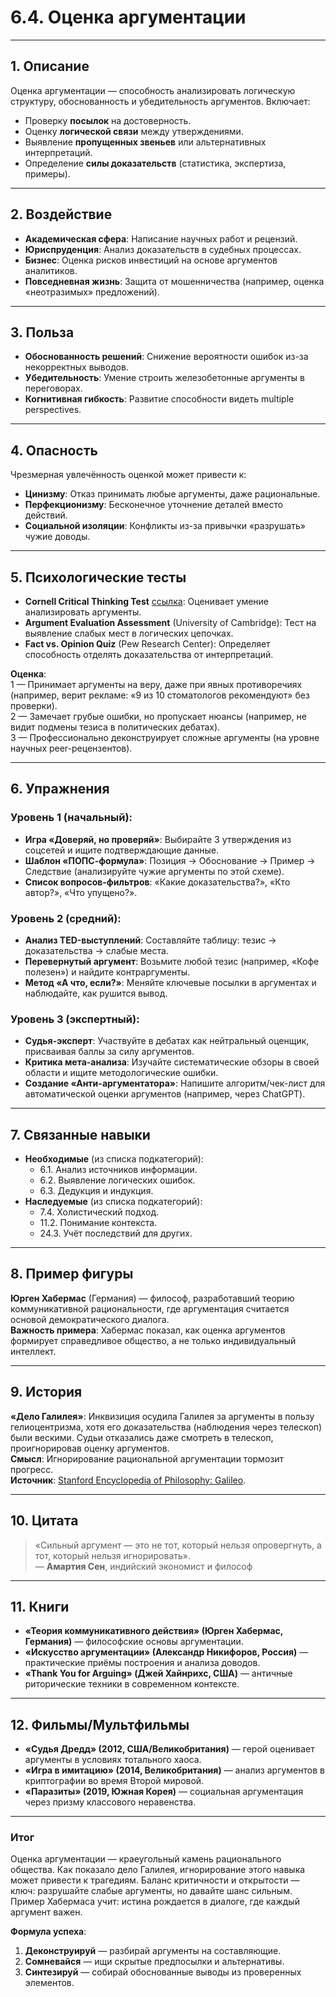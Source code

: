 # 6.4. Оценка аргументации  

---

## 1. Описание  
Оценка аргументации — способность анализировать логическую структуру, обоснованность и убедительность аргументов. Включает:  
- Проверку **посылок** на достоверность.  
- Оценку **логической связи** между утверждениями.  
- Выявление **пропущенных звеньев** или альтернативных интерпретаций.  
- Определение **силы доказательств** (статистика, экспертиза, примеры).  

---

## 2. Воздействие  
- **Академическая сфера**: Написание научных работ и рецензий.  
- **Юриспруденция**: Анализ доказательств в судебных процессах.  
- **Бизнес**: Оценка рисков инвестиций на основе аргументов аналитиков.  
- **Повседневная жизнь**: Защита от мошенничества (например, оценка «неотразимых» предложений).  

---

## 3. Польза  
- **Обоснованность решений**: Снижение вероятности ошибок из-за некорректных выводов.  
- **Убедительность**: Умение строить железобетонные аргументы в переговорах.  
- **Когнитивная гибкость**: Развитие способности видеть multiple perspectives.  

---

## 4. Опасность  
Чрезмерная увлечённость оценкой может привести к:  
- **Цинизму**: Отказ принимать любые аргументы, даже рациональные.  
- **Перфекционизму**: Бесконечное уточнение деталей вместо действий.  
- **Социальной изоляции**: Конфликты из-за привычки «разрушать» чужие доводы.  

---

## 5. Психологические тесты  
- **Cornell Critical Thinking Test** [ссылка](https://www.criticalthinking.com): Оценивает умение анализировать аргументы.  
- **Argument Evaluation Assessment** (University of Cambridge): Тест на выявление слабых мест в логических цепочках.  
- **Fact vs. Opinion Quiz** (Pew Research Center): Определяет способность отделять доказательства от интерпретаций.  

**Оценка**:  
1 — Принимает аргументы на веру, даже при явных противоречиях (например, верит рекламе: «9 из 10 стоматологов рекомендуют» без проверки).  
2 — Замечает грубые ошибки, но пропускает нюансы (например, не видит подмены тезиса в политических дебатах).  
3 — Профессионально деконструирует сложные аргументы (на уровне научных peer-рецензентов).  

---

## 6. Упражнения  

### Уровень 1 (начальный):  
- **Игра «Доверяй, но проверяй»**: Выбирайте 3 утверждения из соцсетей и ищите подтверждающие данные.  
- **Шаблон «ПОПС-формула»**: Позиция → Обоснование → Пример → Следствие (анализируйте чужие аргументы по этой схеме).  
- **Список вопросов-фильтров**: «Какие доказательства?», «Кто автор?», «Что упущено?».  

### Уровень 2 (средний):  
- **Анализ TED-выступлений**: Составляйте таблицу: тезис → доказательства → слабые места.  
- **Перевернутый аргумент**: Возьмите любой тезис (например, «Кофе полезен») и найдите контраргументы.  
- **Метод «А что, если?»**: Меняйте ключевые посылки в аргументах и наблюдайте, как рушится вывод.  

### Уровень 3 (экспертный):  
- **Судья-эксперт**: Участвуйте в дебатах как нейтральный оценщик, присваивая баллы за силу аргументов.  
- **Критика мета-анализа**: Изучайте систематические обзоры в своей области и ищите методологические ошибки.  
- **Создание «Анти-аргументатора»**: Напишите алгоритм/чек-лист для автоматической оценки аргументов (например, через ChatGPT).  

---

## 7. Связанные навыки  
- **Необходимые** (из списка подкатегорий):  
  - 6.1. Анализ источников информации.  
  - 6.2. Выявление логических ошибок.  
  - 6.3. Дедукция и индукция.  
- **Наследуемые** (из списка подкатегорий):  
  - 7.4. Холистический подход.  
  - 11.2. Понимание контекста.  
  - 24.3. Учёт последствий для других.  

---

## 8. Пример фигуры  
**Юрген Хабермас** (Германия) — философ, разработавший теорию коммуникативной рациональности, где аргументация считается основой демократического диалога.  
**Важность примера**: Хабермас показал, как оценка аргументов формирует справедливое общество, а не только индивидуальный интеллект.  

---

## 9. История  
**«Дело Галилея»**: Инквизиция осудила Галилея за аргументы в пользу гелиоцентризма, хотя его доказательства (наблюдения через телескоп) были вескими. Судьи отказались даже смотреть в телескоп, проигнорировав оценку аргументов.  
**Смысл**: Игнорирование рациональной аргументации тормозит прогресс.  
**Источник**: [Stanford Encyclopedia of Philosophy: Galileo](https://plato.stanford.edu/entries/galileo/).  

---

## 10. Цитата  
> «Сильный аргумент — это не тот, который нельзя опровергнуть, а тот, который нельзя игнорировать».  
> — **Амартия Сен**, индийский экономист и философ  

---

## 11. Книги  
- **«Теория коммуникативного действия» (Юрген Хабермас, Германия)** — философские основы аргументации.  
- **«Искусство аргументации» (Александр Никифоров, Россия)** — практические приёмы построения и анализа доводов.  
- **«Thank You for Arguing» (Джей Хайнрихс, США)** — античные риторические техники в современном контексте.  

---

## 12. Фильмы/Мультфильмы  
- **«Судья Дредд» (2012, США/Великобритания)** — герой оценивает аргументы в условиях тотального хаоса.  
- **«Игра в имитацию» (2014, Великобритания)** — анализ аргументов в криптографии во время Второй мировой.  
- **«Паразиты» (2019, Южная Корея)** — социальная аргументация через призму классового неравенства.  

---

### **Итог**  
Оценка аргументации — краеугольный камень рационального общества. Как показало дело Галилея, игнорирование этого навыка может привести к трагедиям. Баланс критичности и открытости — ключ: разрушайте слабые аргументы, но давайте шанс сильным. Пример Хабермаса учит: истина рождается в диалоге, где каждый аргумент важен.  

**Формула успеха**:  
1. **Деконструируй** — разбирай аргументы на составляющие.  
2. **Сомневайся** — ищи скрытые предпосылки и альтернативы.  
3. **Синтезируй** — собирай обоснованные выводы из проверенных элементов.